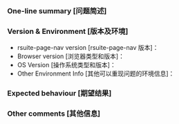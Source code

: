 <!--
为了方便我们能够复现和修复 bug，请遵从下面的规范描述您的问题。
-->


### One-line summary [问题简述]





### Version & Environment [版本及环境]
+ rsuite-page-nav version [rsuite-page-nav 版本]：
+ Browser version [浏览器类型和版本]：
+ OS Version [操作系统类型和版本]：
+ Other Environment Info [其他可以重现问题的环境信息]：





### Expected behaviour [期望结果]





### Other comments [其他信息]
<!-- For example: Screenshot or Online demo -->
<!-- [例如，截图或线上实例 (JSFiddle/JSBin/Codepen)] -->
